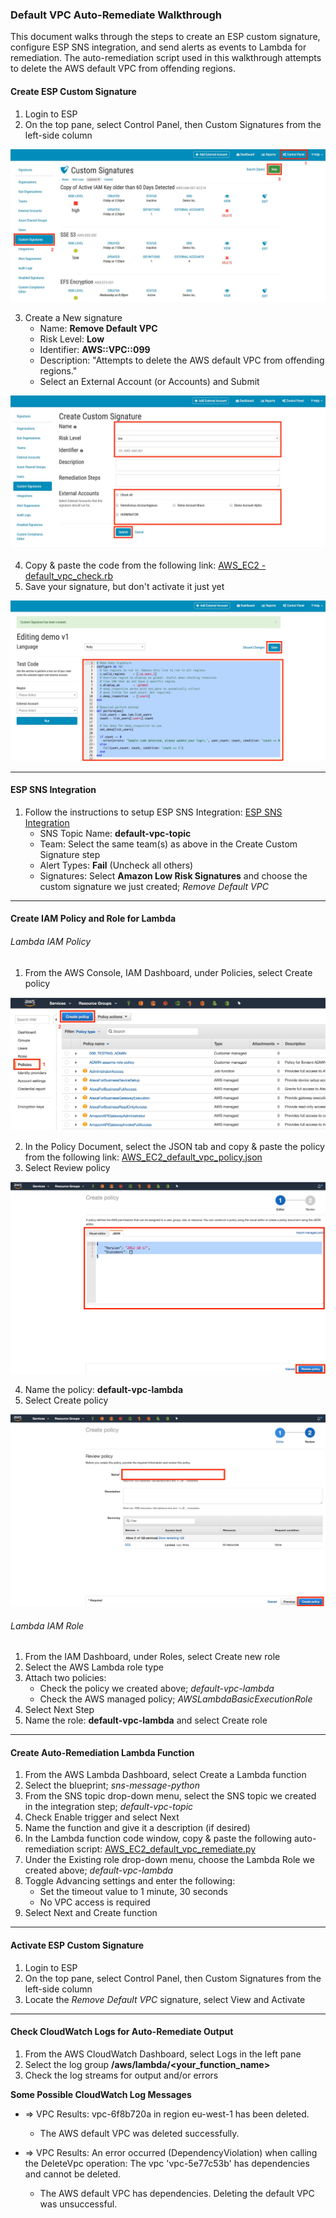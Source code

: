 ### Default VPC Auto-Remediate Walkthrough

This document walks through the steps to create an ESP custom signature, configure ESP SNS integration, and send alerts as events to Lambda for remediation.  The auto-remediation script used in this walkthrough attempts to delete the AWS default VPC from offending regions.


#### Create ESP Custom Signature

1. Login to ESP
2. On the top pane, select Control Panel, then Custom Signatures from the left-side column

![ESP Custom Signature](../../../images/esp_custom_sig1.jpg)

3. Create a New signature
    * Name: **Remove Default VPC**
    * Risk Level: **Low**
    * Identifier: **AWS::VPC::099**
    * Description: "Attempts to delete the AWS default VPC from offending regions."
    * Select an External Account (or Accounts) and Submit

![ESP Custom Signature](../../../images/esp_custom_sig2.jpg)

4. Copy & paste the code from the following link: [AWS_EC2 - default_vpc_check.rb](https://github.com/EvidentSecurity/custom_signatures/blob/master/AWS_EC2%20-%20default_vpc_check.rb)
5. Save your signature, but don't activate it just yet

![ESP Custom Signature](../../../images/esp_custom_sig3.jpg)

---

#### ESP SNS Integration

1. Follow the instructions to setup ESP SNS Integration: [ESP SNS Integration](https://esp.evident.io/control_panel/integrations/amazon_sns/)
    * SNS Topic Name: **default-vpc-topic**
    * Team: Select the same team(s) as above in the Create Custom Signature step
    * Alert Types: **Fail** (Uncheck all others)
    * Signatures: Select **Amazon Low Risk Signatures** and choose the custom signature we just created; *Remove Default VPC*

---

#### Create IAM Policy and Role for Lambda

###### Lambda IAM Policy

1. From the AWS Console, IAM Dashboard, under Policies, select Create policy

![AWS IAM Policy](../../../images/aws_iam_policy2.jpg)

2. In the Policy Document, select the JSON tab and copy & paste the policy from the following link: [AWS_EC2_default_vpc_policy.json](https://github.com/EvidentSecurity/automation/blob/master/autoremediate/aws/lambda/default_vpc_remediate/AWS_EC2_default_vpc_policy.json)
3. Select Review policy

![AWS IAM Policy](../../../images/aws_iam_policy3.jpg)

4. Name the policy: **default-vpc-lambda**
5. Select Create policy

![AWS IAM Policy](../../../images/aws_iam_policy4.jpg)

###### Lambda IAM Role

1. From the IAM Dashboard, under Roles, select Create new role
2. Select the AWS Lambda role type 
3. Attach two policies:
    * Check the policy we created above; *default-vpc-lambda*
    * Check the AWS managed policy; *AWSLambdaBasicExecutionRole*
4. Select Next Step 
5. Name the role: **default-vpc-lambda** and select Create role

---

#### Create Auto-Remediation Lambda Function

1. From the AWS Lambda Dashboard, select Create a Lambda function
2. Select the blueprint; *sns-message-python*
3. From the SNS topic drop-down menu, select the SNS topic we created in the integration step; *default-vpc-topic*
4. Check Enable trigger and select Next
5. Name the function and give it a description (if desired)
6. In the Lambda function code window, copy & paste the following auto-remediation script: [AWS_EC2_default_vpc_remediate.py](https://github.com/EvidentSecurity/automation/blob/master/autoremediate/aws/lambda/default_vpc_remediate/AWS_EC2_default_vpc_remediate.py)
7. Under the Existing role drop-down menu, choose the Lambda Role we created above; *default-vpc-lambda*
8. Toggle Advancing settings and enter the following:
    * Set the timeout value to 1 minute, 30 seconds
    * No VPC access is required
9. Select Next and Create function

---

#### Activate ESP Custom Signature

1. Login to ESP
2. On the top pane, select Control Panel, then Custom Signatures from the left-side column
3. Locate the *Remove Default VPC* signature, select View and Activate

---

#### Check CloudWatch Logs for Auto-Remediate Output

1. From the AWS CloudWatch Dashboard, select Logs in the left pane
2. Select the log group **/aws/lambda/<your_function_name>**
3. Check the log streams for output and/or errors


**Some Possible CloudWatch Log Messages**

* => VPC Results: vpc-6f8b720a in region eu-west-1 has been deleted.
    * The AWS default VPC was deleted successfully.

* => VPC Results: An error occurred (DependencyViolation) when calling the DeleteVpc operation: The vpc 'vpc-5e77c53b' has dependencies and cannot be deleted.
    * The AWS default VPC has dependencies.  Deleting the default VPC was unsuccessful. 
